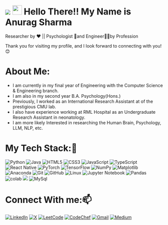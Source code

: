   <h1>
  <img src="https://img.shields.io/static/v1?label=hello&message=world&color=green?style=plastic&logo=appveyor" />
  <img src="https://media.giphy.com/media/hvRJCLFzcasrR4ia7z/giphy.gif" width="30px"/>
    Hello There!! My Name is Anurag Sharma

  </h1



##### Researcher by ❤️ || Psychologist 🧠and Engineer👨‍💻by Profession

Thank you for visiting my profile, and I look forward to connecting with you!😊


<h1>
About Me:  
</h1>

- I am currently in my final year of Engineering with the Computer Science & Engineering branch.
- I am also in my second year B.A. Psychology(Hons.)
- Previously, I worked as an International Research Assistant at of the prestigious CMU lab.
- I also have experience working at RML Hospital as an Undergraduate Research Assistant in neonatology.
- I am more likely Interested in researching the Human Brain, Psychology, LLM, NLP, etc.



<h1>
My Tech Stack:🌱
</h1>

![Python](https://img.shields.io/badge/python-3670A0?style=for-the-badge&logo=python&logoColor=ffdd54)
![Java](https://img.shields.io/badge/java-%23ED8B00.svg?style=for-the-badge&logo=openjdk&logoColor=white)
![HTML5](https://img.shields.io/badge/html5-%23E34F26.svg?style=for-the-badge&logo=html5&logoColor=white)
![CSS3](https://img.shields.io/badge/css3-%231572B6.svg?style=for-the-badge&logo=css3&logoColor=white)
![JavaScript](https://img.shields.io/badge/JavaScript-323330?style=for-the-badge&logo=javascript&logoColor=F7DF1E)
![TypeScript](https://img.shields.io/badge/TypeScript-007ACC?style=for-the-badge&logo=typescript&logoColor=white)
![React Native](https://img.shields.io/badge/React_Native-20232A?style=for-the-badge&logo=react&logoColor=61DAFB)
![PyTorch](https://img.shields.io/badge/PyTorch-%23EE4C2C.svg?style=for-the-badge&logo=PyTorch&logoColor=white)
![TensorFlow](https://img.shields.io/badge/TensorFlow-%23FF6F00.svg?style=for-the-badge&logo=TensorFlow&logoColor=white)
![NumPy](https://img.shields.io/badge/numpy-%23013243.svg?style=for-the-badge&logo=numpy&logoColor=white)
![Matplotlib](https://img.shields.io/badge/Matplotlib-%23ffffff.svg?style=for-the-badge&logo=Matplotlib&logoColor=black)
![Anaconda](https://img.shields.io/badge/Anaconda-%2344A833.svg?style=for-the-badge&logo=anaconda&logoColor=white)
![Git](https://img.shields.io/badge/git-%23F05033.svg?style=for-the-badge&logo=git&logoColor=white)
![GitHub](https://img.shields.io/badge/github-%23121011.svg?style=for-the-badge&logo=github&logoColor=white)
![Linux](https://img.shields.io/badge/Linux-FCC624?style=for-the-badge&logo=linux&logoColor=black)
![Jupyter Notebook](https://img.shields.io/badge/jupyter-%23FA0F00.svg?style=for-the-badge&logo=jupyter&logoColor=white)
![Pandas](https://img.shields.io/badge/pandas-%23150458.svg?style=for-the-badge&logo=pandas&logoColor=white)
![colab](https://img.shields.io/badge/Colab-F9AB00?style=for-the-badge&logo=googlecolab&color=525252)
![](https://img.shields.io/badge/R-276DC3?style=for-the-badge&logo=r&logoColor=white)
![MySql](https://img.shields.io/badge/MySQL-00000F?style=for-the-badge&logo=mysql&logoColor=white)


<h1>
Connect With me:📫
</h1>


[![LinkedIn](https://img.shields.io/badge/LinkedIn-0A66C2.svg?style=for-the-badge&logo=LinkedIn&logoColor=white)](https://www.linkedin.com/in/anurag-sharma-6aa7ab216/)
[![X](https://img.shields.io/badge/X-000000.svg?style=for-the-badge&logo=X&logoColor=white)](https://x.com/anu0x7D4)
[![LeetCode](https://img.shields.io/badge/LeetCode-FFA116.svg?style=for-the-badge&logo=LeetCode&logoColor=white)](https://leetcode.com/u/Itachi_uchiya/)
[![CodeChef](https://img.shields.io/badge/CodeChef-5B4638.svg?style=for-the-badge&logo=CodeChef&logoColor=white)](https://www.codechef.com/users/minato1234)
[![Gmail](https://img.shields.io/badge/Gmail-D14836?style=for-the-badge&logo=gmail&logoColor=white)](anuragsharma58693@gmail.com)
[![Medium](https://img.shields.io/badge/Medium-12100E?style=for-the-badge&logo=medium&logoColor=white)](https://medium.com/@anuragsharma58693)


